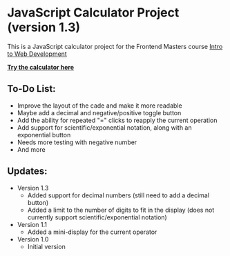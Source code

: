 # JavaScript Calculator Project (version 1.3)

This is a JavaScript calculator project for the Frontend Masters course [Intro to Web Development](https://bthold.github.io/intro-to-web-dev-v2/)

**[Try the calculator here](https://sirdaniel711.github.io/calculator/)**

## To-Do List:
- Improve the layout of the cade and make it more readable
- Maybe add a decimal and negative/positive toggle button
- Add the ability for repeated "=" clicks to reapply the current operation
- Add support for scientific/exponential notation, along with an exponential button
- Needs more testing with negative number
- And more

## Updates:
- Version 1.3
    * Added support for decimal numbers (still need to add a decimal button)
    * Added a limit to the number of digits to fit in the display (does not currently support scientific/exponential notation)
- Version 1.1
    * Added a mini-display for the current operator
- Version 1.0
    * Initial version

